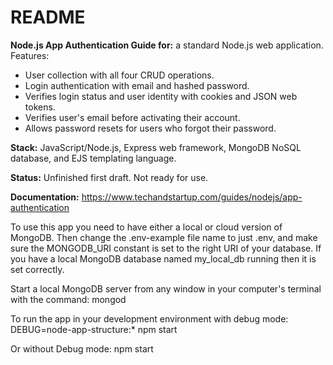 # README

**Node.js App Authentication Guide for:**  a standard Node.js web application. Features: 

* User collection with all four CRUD operations. 
* Login authentication with email and hashed password.
* Verifies login status and user identity with cookies and JSON web tokens.
* Verifies user's email before activating their account.
* Allows password resets for users who forgot their password.

**Stack:** JavaScript/Node.js, Express web framework, MongoDB NoSQL database, and EJS templating language.  

**Status:** Unfinished first draft. Not ready for use.

**Documentation:** https://www.techandstartup.com/guides/nodejs/app-authentication

To use this app you need to have either a local or cloud version of MongoDB. 
Then change the .env-example file name to just .env, and make sure the MONGODB_URI constant is set to the right URI of your database. If you have a local MongoDB database named my_local_db running then it is set correctly.

Start a local MongoDB server from any window in your computer's terminal with the command:
mongod

To run the app in your development environment with debug mode:  
DEBUG=node-app-structure:* npm start

Or without Debug mode: 
npm start